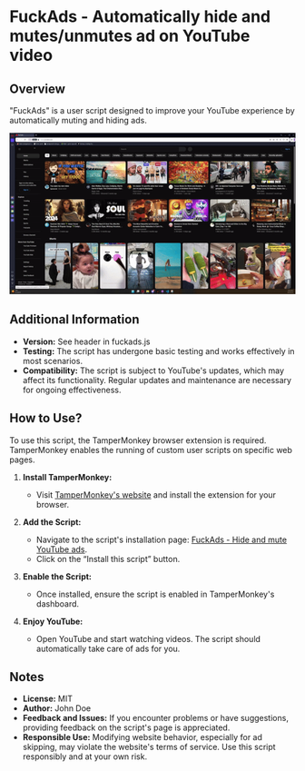 # FuckAds - Automatically hide and mutes/unmutes ad on YouTube video

## Overview
"FuckAds" is a user script designed to improve your YouTube experience by automatically muting and hiding ads.

![FuckAds demo gif](/fuckads.gif)

## Additional Information
- **Version:** See header in fuckads.js
- **Testing:** The script has undergone basic testing and works effectively in most scenarios.
- **Compatibility:** The script is subject to YouTube's updates, which may affect its functionality. Regular updates and maintenance are necessary for ongoing effectiveness.

## How to Use?
To use this script, the TamperMonkey browser extension is required. TamperMonkey enables the running of custom user scripts on specific web pages.

1. **Install TamperMonkey:**
   - Visit [TamperMonkey's website](https://www.tampermonkey.net) and install the extension for your browser.

2. **Add the Script:**
   - Navigate to the script's installation page: [FuckAds - Hide and mute YouTube ads](https://update.greasyfork.org/scripts/484915/FuckAds%20-%20A%20Youtube%20pub%20skipper.user.js).
   - Click on the “Install this script” button.

3. **Enable the Script:**
   - Once installed, ensure the script is enabled in TamperMonkey's dashboard.

4. **Enjoy YouTube:**
   - Open YouTube and start watching videos. The script should automatically take care of ads for you.

## Notes
- **License:** MIT
- **Author:** John Doe
- **Feedback and Issues:** If you encounter problems or have suggestions, providing feedback on the script's page is appreciated.
- **Responsible Use:** Modifying website behavior, especially for ad skipping, may violate the website's terms of service. Use this script responsibly and at your own risk.

